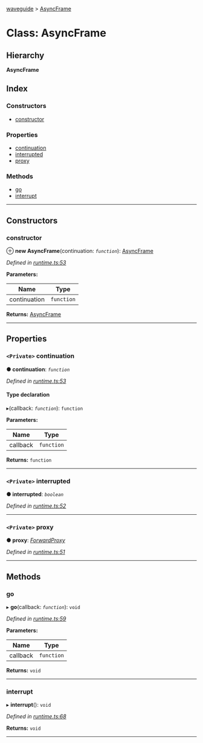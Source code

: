 [waveguide](../README.md) > [AsyncFrame](../classes/asyncframe.md)

# Class: AsyncFrame

## Hierarchy

**AsyncFrame**

## Index

### Constructors

* [constructor](asyncframe.md#constructor)

### Properties

* [continuation](asyncframe.md#continuation)
* [interrupted](asyncframe.md#interrupted)
* [proxy](asyncframe.md#proxy)

### Methods

* [go](asyncframe.md#go)
* [interrupt](asyncframe.md#interrupt)

---

## Constructors

<a id="constructor"></a>

###  constructor

⊕ **new AsyncFrame**(continuation: *`function`*): [AsyncFrame](asyncframe.md)

*Defined in [runtime.ts:53](https://github.com/rzeigler/waveguide/blob/79b3787/packages/waveguide/src/runtime.ts#L53)*

**Parameters:**

| Name | Type |
| ------ | ------ |
| continuation | `function` |

**Returns:** [AsyncFrame](asyncframe.md)

___

## Properties

<a id="continuation"></a>

### `<Private>` continuation

**● continuation**: *`function`*

*Defined in [runtime.ts:53](https://github.com/rzeigler/waveguide/blob/79b3787/packages/waveguide/src/runtime.ts#L53)*

#### Type declaration
▸(callback: *`function`*): `function`

**Parameters:**

| Name | Type |
| ------ | ------ |
| callback | `function` |

**Returns:** `function`

___
<a id="interrupted"></a>

### `<Private>` interrupted

**● interrupted**: *`boolean`*

*Defined in [runtime.ts:52](https://github.com/rzeigler/waveguide/blob/79b3787/packages/waveguide/src/runtime.ts#L52)*

___
<a id="proxy"></a>

### `<Private>` proxy

**● proxy**: *[ForwardProxy](forwardproxy.md)*

*Defined in [runtime.ts:51](https://github.com/rzeigler/waveguide/blob/79b3787/packages/waveguide/src/runtime.ts#L51)*

___

## Methods

<a id="go"></a>

###  go

▸ **go**(callback: *`function`*): `void`

*Defined in [runtime.ts:59](https://github.com/rzeigler/waveguide/blob/79b3787/packages/waveguide/src/runtime.ts#L59)*

**Parameters:**

| Name | Type |
| ------ | ------ |
| callback | `function` |

**Returns:** `void`

___
<a id="interrupt"></a>

###  interrupt

▸ **interrupt**(): `void`

*Defined in [runtime.ts:68](https://github.com/rzeigler/waveguide/blob/79b3787/packages/waveguide/src/runtime.ts#L68)*

**Returns:** `void`

___

